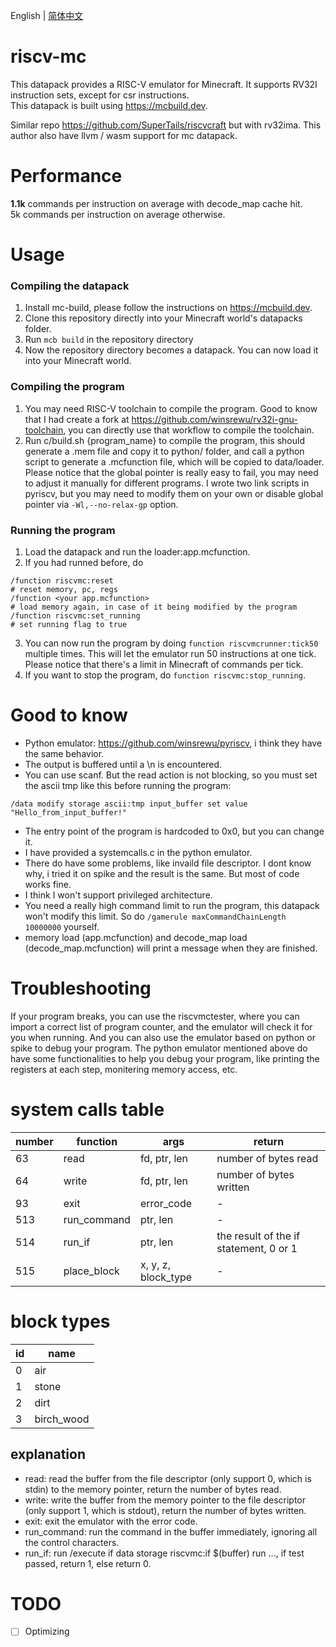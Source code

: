 English | [简体中文](README_zh_CN.md)  

# riscv-mc
This datapack provides a RISC-V emulator for Minecraft.
It supports RV32I instruction sets, except for csr instructions.  
This datapack is built using https://mcbuild.dev.  

Similar repo https://github.com/SuperTails/riscvcraft but with rv32ima. This author also have llvm / wasm support for mc datapack.

# Performance
**1.1k** commands per instruction on average with decode_map cache hit.  
5k commands per instruction on average otherwise.

# Usage
### Compiling the datapack
1. Install mc-build, please follow the instructions on https://mcbuild.dev.
2. Clone this repository directly into your Minecraft world's datapacks folder.
3. Run ```mcb build``` in the repository directory
4. Now the repository directory becomes a datapack. You can now load it into your Minecraft world.

### Compiling the program
1. You may need RISC-V toolchain to compile the program. Good to know that I had create a fork at https://github.com/winsrewu/rv32i-gnu-toolchain, you can directly use that workflow to compile the toolchain.
2. Run c/build.sh {program_name} to compile the program, this should generate a .mem file and copy it to python/ folder, and call a python script to generate a .mcfunction file, which will be copied to data/loader.
Please notice that the global pointer is really easy to fail, you may need to adjust it manually for different programs. I wrote two link scripts in pyriscv, but you may need to modify them on your own or disable global pointer via ``-Wl,--no-relax-gp`` option.


### Running the program
1. Load the datapack and run the loader:app.mcfunction.
2. If you had runned before, do
```
/function riscvmc:reset
# reset memory, pc, regs
/function <your app.mcfunction>
# load memory again, in case of it being modified by the program
/function riscvmc:set_running
# set running flag to true
```
3. You can now run the program by doing ```function riscvmcrunner:tick50``` multiple times.
This will let the emulator run 50 instructions at one tick. Please notice that there's a limit in Minecraft of commands per tick.
4. If you want to stop the program, do ```function riscvmc:stop_running```.


# Good to know
- Python emulator: https://github.com/winsrewu/pyriscv, i think they have the same behavior.
- The output is buffered until a \n is encountered.
- You can use scanf. But the read action is not blocking, so you must set the ascii tmp like this before running the program:
```
/data modify storage ascii:tmp input_buffer set value "Hello_from_input_buffer!"
```
- The entry point of the program is hardcoded to 0x0, but you can change it.
- I have provided a systemcalls.c in the python emulator.
- There do have some problems, like invaild file descriptor. I dont know why, i tried it on spike and the result is the same. But most of code works fine.
- I think I won't support privileged architecture.
- You need a really high command limit to run the program, this datapack won't modify this limit. So do ```/gamerule maxCommandChainLength 10000000``` yourself.
- memory load (app.mcfunction) and decode_map load (decode_map.mcfunction) will print a message when they are finished.

# Troubleshooting
If your program breaks, you can use the riscvmctester, where you can import a correct list of program counter, and the emulator will check it for you when running. And you can also use the emulator based on python or spike to debug your program. The python emulator mentioned above do have some functionalities to help you debug your program, like printing the registers at each step, monitering memory access, etc.

# system calls table
| number | function | args | return |
|--------|----------|------|--------|
| 63     | read     | fd, ptr, len | number of bytes read |
| 64     | write    | fd, ptr, len | number of bytes written |
| 93     | exit     | error_code | - |
| 513    | run_command | ptr, len | - |
| 514    | run_if | ptr, len | the result of the if statement, 0 or 1 |
| 515    | place_block | x, y, z, block_type | - |

# block types
| id | name |
|----|------|
| 0  | air  |
| 1  | stone |
| 2  | dirt |
| 3  | birch_wood |

## explanation
- read: read the buffer from the file descriptor (only support 0, which is stdin) to the memory pointer, return the number of bytes read.
- write: write the buffer from the memory pointer to the file descriptor (only support 1, which is stdout), return the number of bytes written.
- exit: exit the emulator with the error code.
- run_command: run the command in the buffer immediately, ignoring all the control characters.
- run_if: run /execute if data storage riscvmc:if $(buffer) run ..., if test passed, return 1, else return 0.

# TODO
- [ ] Optimizing